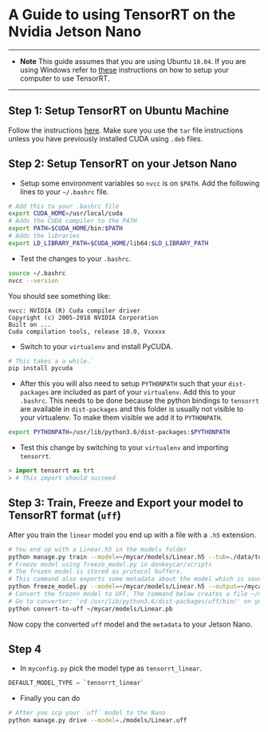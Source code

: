 # A Guide to using TensorRT on the Nvidia Jetson Nano

----

* **Note** This guide assumes that you are using Ubuntu `18.04`. If you are using Windows refer to [these](https://docs.nvidia.com/deeplearning/sdk/tensorrt-install-guide/index.html) instructions on how to setup your computer to use TensorRT.

----

## Step 1: Setup TensorRT on Ubuntu Machine

Follow the instructions [here](https://docs.nvidia.com/deeplearning/sdk/tensorrt-install-guide/index.html#installing-tar). Make sure you use the `tar` file instructions unless you have previously installed CUDA using `.deb` files.

## Step 2: Setup TensorRT on your Jetson Nano

* Setup some environment variables so `nvcc` is on `$PATH`. Add the following lines to your `~/.bashrc` file.

```bash
# Add this to your .bashrc file
export CUDA_HOME=/usr/local/cuda
# Adds the CUDA compiler to the PATH
export PATH=$CUDA_HOME/bin:$PATH
# Adds the libraries
export LD_LIBRARY_PATH=$CUDA_HOME/lib64:$LD_LIBRARY_PATH
```

* Test the changes to your `.bashrc`.

```bash
source ~/.bashrc
nvcc --version
```

You should see something like:

```text
nvcc: NVIDIA (R) Cuda compiler driver
Copyright (c) 2005-2018 NVIDIA Corporation
Built on ...
Cuda compilation tools, release 10.0, Vxxxxx
```

* Switch to your `virtualenv` and install PyCUDA.

```bash
# This takes a a while.`
pip install pycuda
```

* After this you will also need to setup `PYTHONPATH` such that your `dist-packages` are included as part of your `virtualenv`. Add this to your `.bashrc`. This needs to be done because the python bindings to `tensorrt` are available in `dist-packages` and this folder is usually not visible to your virtualenv. To make them visible we add it to `PYTHONPATH`.

```bash
export PYTHONPATH=/usr/lib/python3.6/dist-packages:$PYTHONPATH
```

* Test this change by switching to your `virtualenv` and importing `tensorrt`.

```python
> import tensorrt as trt
> # This import should succeed
```

## Step 3: Train, Freeze and Export your model to TensorRT format (`uff`)

After you train the `linear` model you end up with a file with a `.h5` extension.

```bash
# You end up with a Linear.h5 in the models folder
python manage.py train --model=~/mycar/models/Linear.h5 --tub=./data/tub_1_19-06-29,...
# Freeze model using freeze_model.py in donkeycar/scripts
# The frozen model is stored as protocol buffers.
# This command also exports some metadata about the model which is saved in ./models/Linear.metadata
python freeze_model.py --model=~/mycar/models/Linear.h5 --output=~/mycar/models/Linear.pb
# Convert the frozen model to UFF. The command below creates a file ~/mycar/models/Linear.uff
# Go to converter: 'cd /usr/lib/python3.6/dist-packages/uff/bin/' on your Jetson Nano
python convert-to-uff ~/mycar/models/Linear.pb
```

Now copy the converted `uff` model and the `metadata` to your Jetson Nano.

## Step 4

* In `myconfig.py` pick the model type as `tensorrt_linear`.

```python
DEFAULT_MODEL_TYPE = `tensorrt_linear`
```

* Finally you can do

```bash
# After you scp your `uff` model to the Nano
python manage.py drive --model=./models/Linear.uff
```
